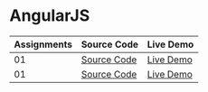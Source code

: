 # AngularJS

| Assignments | Source Code                                                                    | Live Demo                                                                                       |
| ----------- | ------------------------------------------------------------------------------ | ----------------------------------------------------------------------------------------------- |
| 01          | [Source Code](https://github.com/karamanburak/AngularJS/tree/main/assignment1) | [Live Demo](https://karamanburak.github.io/AngularJS/assignment1//module1-solution//index.html) |
| 01          | [Source Code](https://github.com/karamanburak/AngularJS/tree/main/assignment2) | [Live Demo](https://karamanburak.github.io/AngularJS/assignment1//module2-solution//index.html) |
